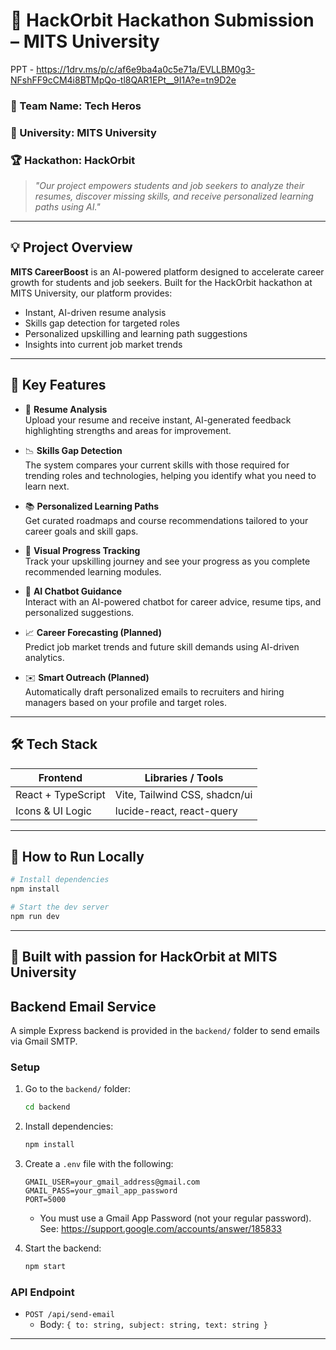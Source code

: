 # 🚀 HackOrbit Hackathon Submission – MITS University

PPT - https://1drv.ms/p/c/af6e9ba4a0c5e71a/EVLLBM0g3-NFshFF9cCM4i8BTMpQo-tl8QAR1EPt__9I1A?e=tn9D2e

### 👥 Team Name: Tech Heros  
### 🏫 University: MITS University  
### 🏆 Hackathon: HackOrbit

> _"Our project empowers students and job seekers to analyze their resumes, discover missing skills, and receive personalized learning paths using AI."_

---

## 💡 Project Overview

**MITS CareerBoost** is an AI-powered platform designed to accelerate career growth for students and job seekers. Built for the HackOrbit hackathon at MITS University, our platform provides:

- Instant, AI-driven resume analysis
- Skills gap detection for targeted roles
- Personalized upskilling and learning path suggestions
- Insights into current job market trends

---

## 🔑 Key Features

- 📄 **Resume Analysis**  
  Upload your resume and receive instant, AI-generated feedback highlighting strengths and areas for improvement.

- 📉 **Skills Gap Detection**  
  The system compares your current skills with those required for trending roles and technologies, helping you identify what you need to learn next.

- 📚 **Personalized Learning Paths**  
  Get curated roadmaps and course recommendations tailored to your career goals and skill gaps.

- 🧭 **Visual Progress Tracking**  
  Track your upskilling journey and see your progress as you complete recommended learning modules.

- 🤖 **AI Chatbot Guidance**  
  Interact with an AI-powered chatbot for career advice, resume tips, and personalized suggestions.

- 📈 **Career Forecasting (Planned)**  
  Predict job market trends and future skill demands using AI-driven analytics.

- ✉️ **Smart Outreach (Planned)**  
  Automatically draft personalized emails to recruiters and hiring managers based on your profile and target roles.

---

## 🛠 Tech Stack

| Frontend        | Libraries / Tools              |
|-----------------|--------------------------------|
| React + TypeScript | Vite, Tailwind CSS, shadcn/ui |
| Icons & UI Logic | lucide-react, react-query     |

---

## 🚀 How to Run Locally

```bash
# Install dependencies
npm install

# Start the dev server
npm run dev
```

---

## 🌟 Built with passion for HackOrbit at MITS University

## Backend Email Service

A simple Express backend is provided in the `backend/` folder to send emails via Gmail SMTP.

### Setup
1. Go to the `backend/` folder:
   ```sh
   cd backend
   ```
2. Install dependencies:
   ```sh
   npm install
   ```
3. Create a `.env` file with the following:
   ```env
   GMAIL_USER=your_gmail_address@gmail.com
   GMAIL_PASS=your_gmail_app_password
   PORT=5000
   ```
   - You must use a Gmail App Password (not your regular password). See: https://support.google.com/accounts/answer/185833

4. Start the backend:
   ```sh
   npm start
   ```

### API Endpoint
- `POST /api/send-email`
  - Body: `{ to: string, subject: string, text: string }`

---
